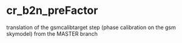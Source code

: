 # cr_b2n_preFactor
translation of the gsmcalibtarget step (phase calibration on the gsm skymodel) from the MASTER branch
